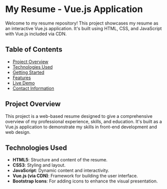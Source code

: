 # My Resume - Vue.js Application

Welcome to my resume repository! This project showcases my resume as an interactive Vue.js application. It's built using HTML, CSS, and JavaScript with Vue.js included via CDN.

## Table of Contents
- [Project Overview](#project-overview)
- [Technologies Used](#technologies-used)
- [Getting Started](#getting-started)
- [Features](#features)
- [Live Demo](#live-demo)
- [Contact Information](#contact-information)

## Project Overview

This project is a web-based resume designed to give a comprehensive overview of my professional experience, skills, and education. It's built as a Vue.js application to demonstrate my skills in front-end development and web design.

## Technologies Used

- **HTML5**: Structure and content of the resume.
- **CSS3**: Styling and layout.
- **JavaScript**: Dynamic content and interactivity.
- **Vue.js (via CDN)**: Framework for building the user interface.
- **Bootstrap Icons**: For adding icons to enhance the visual presentation.

